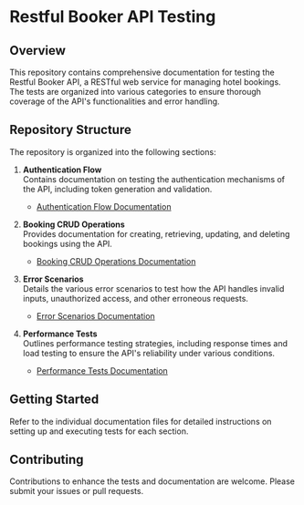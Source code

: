 # Restful Booker API Testing

## Overview
This repository contains comprehensive documentation for testing the Restful Booker API, a RESTful web service for managing hotel bookings. The tests are organized into various categories to ensure thorough coverage of the API's functionalities and error handling.

## Repository Structure
The repository is organized into the following sections:

1. **Authentication Flow**  
   Contains documentation on testing the authentication mechanisms of the API, including token generation and validation.  
   - [Authentication Flow Documentation](./Authentication%20Flow/Authentication%20Flow%20Documentation.md)

2. **Booking CRUD Operations**  
   Provides documentation for creating, retrieving, updating, and deleting bookings using the API.  
   - [Booking CRUD Operations Documentation](./Booking%20CRUD%20Operations/Booking%20CRUD%20Operations%20Documentation.md)

3. **Error Scenarios**  
   Details the various error scenarios to test how the API handles invalid inputs, unauthorized access, and other erroneous requests.  
   - [Error Scenarios Documentation](./Error%20Scenarios/Error%20Scenarios%20Documentation.md)

4. **Performance Tests**  
   Outlines performance testing strategies, including response times and load testing to ensure the API's reliability under various conditions.  
   - [Performance Tests Documentation](./Performance%20Tests/Performance%20Tests%20Documentation.md)

## Getting Started
Refer to the individual documentation files for detailed instructions on setting up and executing tests for each section.

## Contributing
Contributions to enhance the tests and documentation are welcome. Please submit your issues or pull requests.


